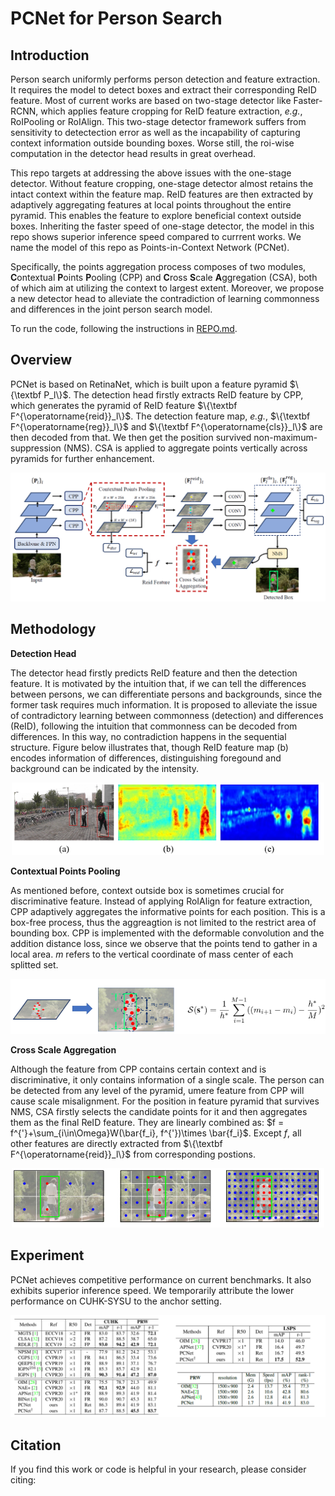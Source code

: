 # PCNet for Person Search

## Introduction

Person search uniformly performs person detection and feature extraction. It requires the model to detect boxes and extract their corresponding ReID feature. Most of current works are based on two-stage detector like Faster-RCNN, which applies feature cropping for ReID feature extraction, *e.g.*, RoIPooling or RoIAlign. This two-stage detector framework suffers from sensitivity to detectection error as well as the incapability of capturing context information outside bounding boxes. Worse still, the roi-wise computation in the detector head results in great overhead.

This repo targets at addressing the above issues with the one-stage detector. 
Without feature cropping, one-stage detector almost retains the intact context within the feature map. ReID features are then extracted by adaptively aggregating features at local points throughout the entire pyramid. This enables the feature to explore beneficial context outside boxes. Inheriting the faster speed of one-stage detector, the model in this repo shows superior inference speed compared to currrent works. We name the model of this repo as Points-in-Context Network (PCNet).

Specifically, the points aggregation process composes of two modules, **C**ontextual **P**oints **P**ooling (CPP) and **C**ross **S**cale **A**ggregation (CSA), both of which aim at utilizing the context to largest extent. Moreover, we propose a new detector head to alleviate the contradiction of learning commonness and differences in the joint person search model.

To run the code, following the instructions in [REPO.md](https://github.com/zhongyingji/PCNetPS/blob/main/REPO.md).




## Overview
PCNet is based on RetinaNet, which is built upon a feature pyramid $\{\textbf P_l\}$. The detection head firstly extracts ReID feature by CPP, which generates the pyramid of ReID feature $\{\textbf F^{\operatorname{reid}}_l\}$. The detection feature map, *e.g.*, $\{\textbf F^{\operatorname{reg}}_l\}$ and $\{\textbf F^{\operatorname{cls}}_l\}$ are then decoded from that. We then get the position survived non-maximum-suppression (NMS). CSA is applied to aggregate points vertically across pyramids for further enhancement. 

<div align=center>

![](img/arc.png)

</div>


## Methodology
**Detection Head**

The detector head firstly predicts ReID feature and then the detection feature. It is motivated by the intuition that, if we can tell the differences between persons, we can differentiate persons and backgrounds, since the former task requires much information. It is proposed to alleviate the issue of contradictory learning between commonness (detection) and differences (ReID), following the intuition that commonness can be decoded from differences. In this way, no contradiction happens in the sequential structure. Figure below illustrates that, though ReID feature map (b) encodes information of differences, distinguishing foregound and background can be indicated by the intensity.

<div align=center>

![](img/vishead.png)

</div>


**Contextual Points Pooling**

As mentioned before, context outside box is sometimes crucial for discriminative feature. Instead of applying RoIAlign for feature extraction, CPP adaptively aggregates the informative points for each position. This is a box-free process, thus the aggreagtion is not limited to the restrict area of bounding box. CPP is implemented with the deformable convolution and the addition distance loss, since we observe that the points tend to gather in a local area. $m$ refers to the vertical coordinate of mass center of each splitted set.  

<div align=center>

![](img/dist.png)

</div>


**Cross Scale Aggregation**

Although the feature from CPP contains certain context and is discriminative, it only contains information of a single scale. The person can be detected from any level of the pyramid, umere feature from CPP will cause scale misalignment. For the position in feature pyramid that survives NMS, CSA firstly selects the candidate points for it and then aggregates them as the final ReID feature. They are linearly combined as:
$f = f^{'}+\sum_{i\in\Omega}W(\bar{f_i}, f^{'})\times \bar{f_i}$. Except $f$, all other features are directly extracted from $\{\textbf F^{\operatorname{reid}}_l\}$ from corresponding postions.



<div align=center>

![](img/csa.png)

</div>


## Experiment
PCNet achieves competitive performance on current benchmarks. It also exhibits superior inference speed. We temporarily attribute the lower performance on CUHK-SYSU to the anchor setting.

<div align=center>

![](img/pfm.png)

</div>



## Citation

If you find this work or code is helpful in your research, please consider citing:






